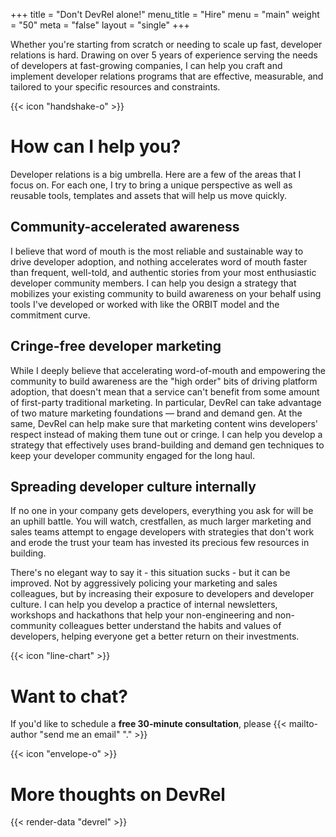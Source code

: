 +++
title = "Don't DevRel alone!"
menu_title = "Hire"
menu = "main"
weight = "50"
meta = "false"
layout = "single"
+++

Whether you're starting from scratch or needing to scale up fast, developer relations is hard. Drawing on over 5 years of experience serving the needs of developers at fast-growing companies, I can help you craft and implement developer relations programs that are effective, measurable, and tailored to your specific resources and constraints.

{{< icon "handshake-o" >}}

# How can I help you?
Developer relations is a big umbrella. Here are a few of the areas that I focus on. For each one, I try to bring a unique perspective as well as reusable tools, templates and assets that will help us move quickly.

## Community-accelerated awareness
I believe that word of mouth is the most reliable and sustainable way to drive developer adoption, and nothing accelerates word of mouth faster than frequent, well-told, and authentic stories from your most enthusiastic developer community members. I can help you design a strategy that mobilizes your existing community to build awareness on your behalf using tools I've developed or worked with like the ORBIT model and the commitment curve.

## Cringe-free developer marketing
While I deeply believe that accelerating word-of-mouth and empowering the community to build awareness are the "high order" bits of driving platform adoption, that doesn't mean that a service can't benefit from some amount of first-party traditional marketing. In particular, DevRel can take advantage of two mature marketing foundations — brand and demand gen. At the same, DevRel can help make sure that marketing content wins developers' respect instead of making them tune out or cringe. I can help you develop a strategy that effectively uses brand-building and demand gen techniques to keep your developer community engaged for the long haul.

## Spreading developer culture internally
If no one in your company gets developers, everything you ask for will be an
uphill battle. You will watch, crestfallen, as much larger marketing and sales teams attempt to engage developers with strategies that don't work and erode the trust your team has invested its precious few resources in building.

There's no elegant way to say it - this situation sucks - but it can be improved. Not by aggressively policing your marketing and sales colleagues, but by increasing their exposure to developers and developer culture. I can help you develop a practice of internal newsletters, workshops and hackathons that help your non-engineering and non-community colleagues better understand the habits and values of developers, helping everyone get a better return on their investments.

{{< icon "line-chart" >}}

# Want to chat?

If you'd like to schedule a **free 30-minute consultation**, please {{< mailto-author "send me an email" "." >}}

{{< icon "envelope-o" >}}

# More thoughts on DevRel

{{< render-data "devrel" >}}
